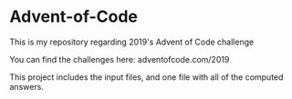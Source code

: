 # Advent-of-Code

This is my repository regarding 2019's Advent of Code challenge

You can find the challenges here:
adventofcode.com/2019

This project includes the input files, and one file with all of the computed answers.
